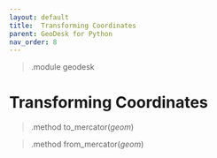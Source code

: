 ```yaml
---
layout: default
title:  Transforming Coordinates
parent: GeoDesk for Python
nav_order: 8
---
```

> .module geodesk

# Transforming Coordinates

> .method to_mercator(*geom*)

> .method from_mercator(*geom*)
 
